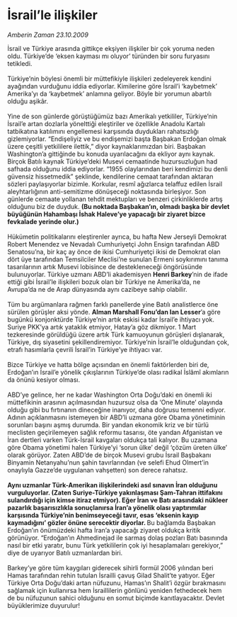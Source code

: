 # İsrail’le ilişkiler

*Amberin Zaman 23.10.2009*

<div class="yazi">İsrail ve Türkiye arasında gittikçe ekşiyen ilişkiler bir çok yoruma neden oldu. Türkiye’de ‘eksen kayması mı oluyor’ türünden bir soru furyasını tetikledi. <br/><br/>Türkiye’nin böylesi önemli bir müttefikiyle ilişkileri zedeleyerek kendini ayağından vurduğunu iddia ediyorlar. Kimilerine göre İsrail’i ‘kaybetmek’ Amerika’yı da ‘kaybetmek’ anlamına geliyor. Böyle bir yorumun abartılı olduğu aşikâr. <br/><br/>Yine de son günlerde görüştüğümüz bazı Amerikalı yetkililer, Türkiye’nin İsrail’e artan dozlarla yönelttiği eleştiriler ve özellikle Anadolu Kartalı tatbikatına katılımını engellemesi karşısında duydukları rahatsızlığı gizlemiyorlar. “Endişeliyiz ve bu endişemizi başta Başbakan Erdoğan olmak üzere çeşitli yetkililere ilettik,” diyor kaynaklarımızdan biri. Başbakan Washington’a gittiğinde bu konuda uyarılacağını da ekliyor aynı kaynak. Birçok Batılı kaynak Türkiye’deki Musevi cemaatinde huzursuzluğun had safhada olduğunu iddia ediyorlar. “1955 olaylarından beri kendimizi bu denli güvensiz hissetmedik” şeklinde, kendilerine cemaat tarafından aktaran sözleri paylaşıyorlar bizimle. Korkular, resmî ağızlarca telaffuz edilen İsrail aleyhtarlığının anti-semitizme dönüşeceği noktasında birleşiyor. Son günlerde cemaate yollanan tehdit mektupları ve benzeri çirkinliklerde artış olduğunu biz de duyduk. <b>(Bu noktada Başbakan’ın, olmadı başka bir devlet büyüğünün Hahambaşı İshak Haleve’ye yapacağı bir ziyaret bizce fevkalade yerinde olur.)</b> <br/><br/>Hükümetin politikalarını eleştirenler ayrıca, bu hafta New Jerseyli Demokrat Robert Menendez ve Nevadalı Cumhuriyetçi John Ensign tarafından ABD Senatosu’na, bir kaç ay önce de ikisi Cumhuriyetçi ikisi de Demokrat olan dört üye tarafından Temsilciler Meclisi’ne sunulan Ermeni soykırımını tanıma tasarılarının artık Musevi lobisince de destekleneceği öngörüsünde bulunuyorlar. Türkiye uzmanı ABD’li akademisyen <b>Henri Barkey</b>’nin de ifade ettiği gibi İsrail’le ilişkileri bozuk olan bir Türkiye ne Amerika’da, ne Avrupa’da ne de Arap dünyasında aynı cazibeye sahip olabilir. <br/><br/>Tüm bu argümanlara rağmen farklı panellerde yine Batılı analistlerce öne sürülen görüşler aksi yönde. <b>Alman Marshall Fonu’dan Ian Lesser</b>’a göre bugünkü konjonktürde Türkiye’nin artık eskisi kadar İsrail’e ihtiyacı yok. Suriye PKK’ya artık yataklık etmiyor, Hatay’a göz dikmiyor. 1 Mart tezkeresinde görüldüğü üzere artık Türk kamuoyunun görüşleri dışlanarak, Türkiye, dış siyasetini şekillendiremiyor. Türkiye’nin İsrail’le olduğundan çok, etrafı hasımlarla çevrili İsrail’in Türkiye’ye ihtiyacı var. <br/><br/>Bizce Türkiye ve hatta bölge açısından en önemli faktörlerden biri de, Erdoğan’ın İsrail’e yönelik çıkışlarının Türkiye’de olası radikal İslâmî akımların da önünü kesiyor olması. <br/><br/>ABD’ye gelince, her ne kadar Washington Orta Doğu’daki en önemli iki müttefikinin arasının açılmasından huzursuz olsa da ‘One Minute’ olayında olduğu gibi bu fırtınanın dineceğine inanıyor, daha doğrusu temenni ediyor. Adının açıklanmasını istemeyen bir ABD’li uzmana göre Obama yönetiminin sorunları başını aşmış durumda. Bir yandan ekonomik kriz ve bir türlü meclisten geçirilemeyen sağlık reformu tasarısı, öte yandan Afganistan ve İran dertleri varken Türk-İsrail kavgaları oldukça tali kalıyor. Bu uzamana göre Obama yönetimi halen Türkiye’yi ‘sorun ülke’ değil ‘çözüm üreten ülke’ olarak görüyor. Zaten ABD’de de birçok Musevi grubu İsrail Başbakanı Binyamin Netanyahu’nun şahin tavırlarından (ve selefi Ehud Olmert’in onaylıyla Gazze’de uygulanan vahşetten) son derece rahatsız.<b> <br/><br/>Aynı uzmanlar Türk-Amerikan ilişkilerindeki asıl sınavın İran olduğunu vurguluyorlar. (Zaten Suriye-Türkiye yakınlaşması Şam-Tahran ittifakını sulandırdığı için kimse itiraz etmiyor). Eğer İran ve Batı arasındaki nükleer pazarlık başarısızlıkla sonuçlanırsa İran’a yönelik olası yaptırımılar karşısında Türkiye’nin benimseyeceği tavır, esas ‘eksenin kayıp kaymadığını’ gözler önüne serecektir diyorlar. </b>Bu bağlamda Başbakan Erdoğan’ın önümüzdeki hafta İran’a yapacağı ziyaret oldukça kritik görünüyor. “Erdoğan’ın Ahmedinejad ile sarmaş dolaş pozları Batı basınında nasıl bir etki yaratır, bunu Türk yetkililerin çok iyi hesaplamaları gerekiyor,” diye de uyarıyor Batılı uzmanlardan biri. <br/><br/>Barkey’ye göre tüm kaygıları giderecek sihirli formül 2006 yılından beri Hamas tarafından rehin tutulan İsrailli çavuş Gilad Shalit’te yatıyor. Eğer Türkiye Orta Doğu’daki artan nüfuzunu, Hamas’ın Shalit’i özgür bırakmasını sağlamak için kullanırsa hem İsraillilerin gönlünü yeniden fethedecek hem de bu nüfuzunun sahici olduğunu en somut biçimde kanıtlayacaktır. Devlet büyüklerimize duyurulur!
              </div>
